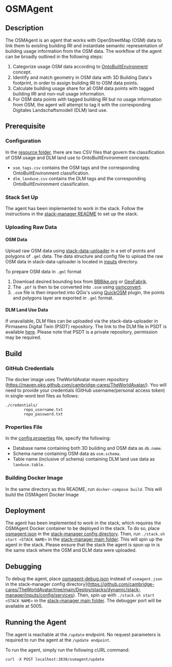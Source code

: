 # OSMAgent
## Description
The OSMAgent is an agent that works with OpenStreetMap (OSM) data to link them to existing building IRI and instantiate semantic representation of building usage information from the OSM data.
The workflow of the agent can be broadly outlined in the following steps:
1) Categorize usage OSM data according to [OntoBuiltEnvironment](https://github.com/cambridge-cares/TheWorldAvatar/tree/main/JPS_Ontology/ontology/ontobuiltenv) concept. 
2) Identify and match geometry in OSM data with 3D Building Data's footprint, in order to assign building IRI to OSM data points. 
3) Calculate building usage share for all OSM data points with tagged building IRI and non-null usage information.
4) For OSM data points with tagged building IRI but no usage information from OSM, the agent will attempt to tag it with the corresponding Digitales Landschaftsmodell (DLM) land use.  

## Prerequisite
### Configuration
In the [resource folder](osmagent/src/main/resources/), there are two CSV files that govern the classification of OSM usage and DLM land use to OntoBuiltEnvironment concepts:
- `osm_tags.csv` contains the OSM tags and the corresponding OntoBuiltEnvironment classification.  
- `dlm_landuse.csv` contains the DLM tags and the corresponding OntoBuiltEnvironment classification.

### Stack Set Up
The agent has been implemented to work in the stack. Follow the instructions in the [stack-manager README](https://github.com/cambridge-cares/TheWorldAvatar/blob/main/Deploy/stacks/dynamic/stack-manager/README.md) to set up the stack.

### Uploading Raw Data
#### OSM Data
Upload raw OSM data using [stack-data-uploader] in a set of points and polygons of `.gml` data. The data structure and config file to upload the raw OSM data in stack-data-uploader is located in [inputs] directory. 

To prepare OSM data in `.gml` format
1) Download desired bounding box from [BBBike.org](https://extract.bbbike.org/) or [GeoFabrik](https://download.geofabrik.de/).
2) The `.pbf` is then to be converted into `.osm` using [osmconvert](https://wiki.openstreetmap.org/wiki/Osmconvert). 
3) `.osm` file is then imported into QGis's using [QuickOSM](https://plugins.qgis.org/plugins/QuickOSM/) plugin, the points and polygons layer are exported in `.gml` format.

#### DLM Land Use Data
If unavailable, DLM files can be uploaded via the stack-data-uploader in Pirmasens Digital Twin (PSDT) repository. The link to the DLM file in PSDT is available [here](https://github.com/cambridge-cares/pirmasens/tree/main/psdt/stack-data-uploader-inputs/data/dlm). Please note that PSDT is a private repository, permission may be required. 

## Build
### GitHub Credentials
The docker image uses TheWorldAvatar maven repository (https://maven.pkg.github.com/cambridge-cares/TheWorldAvatar/).
You will need to provide your credentials (GitHub username/personal access token) in single-word text files as follows:
```
./credentials/
        repo_username.txt
        repo_password.txt
```

### Properties File
In the [config.properties](osmagent\src\main\resources\config.properties) file, specify the following:
- Database name containing both 3D building and OSM data as `db.name`.
- Schema name containing OSM data as `osm.schema`.
- Table name (inclusive of schema) containing DLM land use data as `landuse.table`.

### Building Docker Image
In the same directory as this README, run `docker-compose build`. This will build the OSMAgent Docker Image

## Deployment
The agent has been implemented to work in the stack, which requires the OSMAgent Docker container to be deployed in the stack. To do so, place [osmagent.json](/stack-manager-input-config/osmagent.json) in the [stack-manager config directory](https://github.com/cambridge-cares/TheWorldAvatar/tree/main/Deploy/stacks/dynamic/stack-manager/inputs/config/services). 
Then, run `./stack.sh start <STACK NAME>` in the [stack-manager main folder](https://github.com/cambridge-cares/TheWorldAvatar/tree/main/Deploy/stacks/dynamic/stack-manager). This will spin up the agent in the stack.
Please ensure that the stack the agent is spun up in is the same stack where the OSM and DLM data were uploaded.

## Debugging
To debug the agent, place [osmagent-debug.json](/stack-manager-input-config/osmagent-debug.json) instead of `osmagent.json` in the stack-manager config directory](https://github.com/cambridge-cares/TheWorldAvatar/tree/main/Deploy/stacks/dynamic/stack-manager/inputs/config/services). 
Then, spin up with `./stack.sh start <STACK NAME>` in the [stack-manager main folder](https://github.com/cambridge-cares/TheWorldAvatar/tree/main/Deploy/stacks/dynamic/stack-manager).
The debugger port will be available at 5005.

## Running the Agent
The agent is reachable at the `/update` endpoint. No request parameters is required to run the agent at the `/update endpoint`.

To run the agent, simply run the following cURL command:
```
curl -X POST localhost:3838/osmagent/update
```

[stack-data-uploader]: https://github.com/cambridge-cares/TheWorldAvatar/tree/main/Deploy/stacks/dynamic/stack-data-uploader
[inputs]: /inputs/